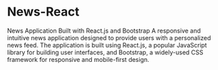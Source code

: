 # News-React
News Application Built with React.js and Bootstrap  A responsive and intuitive news application designed to provide users with a personalized news feed. The application is built using React.js, a popular JavaScript library for building user interfaces, and Bootstrap, a widely-used CSS framework for responsive and mobile-first design.

